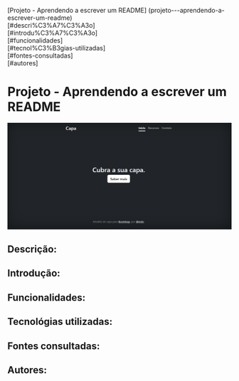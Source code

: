 [Projeto - Aprendendo a escrever um README]  (projeto---aprendendo-a-escrever-um-readme)  
[#descri%C3%A7%C3%A3o]  
[#introdu%C3%A7%C3%A3o]  
[#funcionalidades]  
[#tecnol%C3%B3gias-utilizadas]  
[#fontes-consultadas]  
[#autores]  
# Projeto - Aprendendo a escrever um README 

![image info](_img/coverpage.png)
## Descrição:

## Introdução:

## Funcionalidades:

## Tecnológias utilizadas:

## Fontes consultadas:

## Autores: